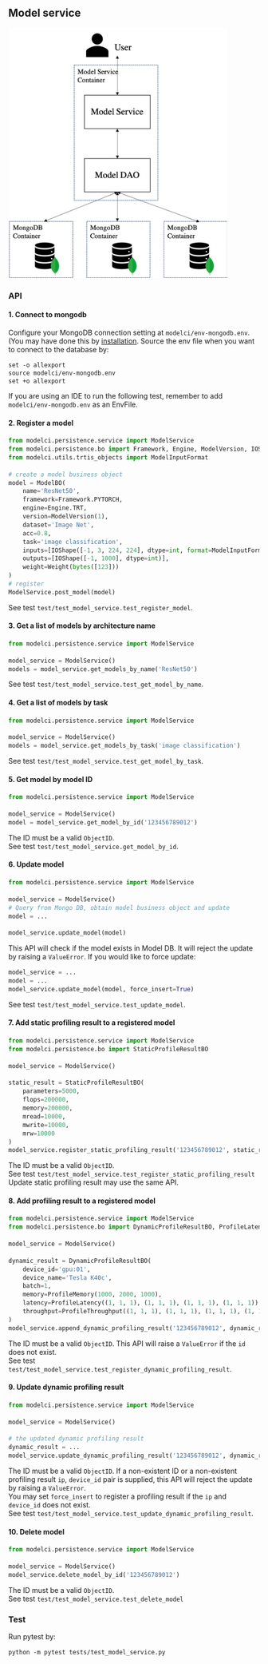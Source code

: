 ## Model service
<img src="../../docs/img/model-service-block-diagram.png" alt="model service block diagram" height=500 />

### API

#### 1. Connect to mongodb
Configure your MongoDB connection setting at `modelci/env-mongodb.env`. (You may have done this by 
[installation](/README.md#installation). Source the env file when you want to connect to the database by:
```shell script
set -o allexport
source modelci/env-mongodb.env
set +o allexport
```
If you are using an IDE to run the following test, remember to add `modelci/env-mongodb.env` as an EnvFile.

#### 2. Register a model
```python
from modelci.persistence.service import ModelService
from modelci.persistence.bo import Framework, Engine, ModelVersion, IOShape, Weight, ModelBO
from modelci.utils.trtis_objects import ModelInputFormat

# create a model business object
model = ModelBO(
    name='ResNet50', 
    framework=Framework.PYTORCH, 
    engine=Engine.TRT, 
    version=ModelVersion(1),
    dataset='Image Net', 
    acc=0.8,
    task='image classification',
    inputs=[IOShape([-1, 3, 224, 224], dtype=int, format=ModelInputFormat.FORMAT_NCHW)],
    outputs=[IOShape([-1, 1000], dtype=int)], 
    weight=Weight(bytes([123]))
)
# register
ModelService.post_model(model)
```
See test `test/test_model_service.test_register_model`.

#### 3. Get a list of models by architecture name
```python
from modelci.persistence.service import ModelService

model_service = ModelService()
models = model_service.get_models_by_name('ResNet50')
```
See test `test/test_model_service.test_get_model_by_name`.

#### 4. Get a list of models by task
```python
from modelci.persistence.service import ModelService

model_service = ModelService()
models = model_service.get_models_by_task('image classification')
```
See test `test/test_model_service.test_get_model_by_task`.

#### 5. Get model by model ID
```python
from modelci.persistence.service import ModelService

model_service = ModelService()
model = model_service.get_model_by_id('123456789012')
```
The ID must be a valid `ObjectID`.  
See test `test/test_model_service.get_model_by_id`.

#### 6. Update model
```python
from modelci.persistence.service import ModelService

model_service = ModelService()
# Query from Mongo DB, obtain model business object and update
model = ...

model_service.update_model(model)
```
This API will check if the model exists in Model DB. It will reject the update by raising a `ValueError`. If you would like to force update:
```python
model_service = ...
model = ...
model_service.update_model(model, force_insert=True)
```
See test `test/test_model_service.test_update_model`.

#### 7. Add static profiling result to a registered model
```python
from modelci.persistence.service import ModelService
from modelci.persistence.bo import StaticProfileResultBO

model_service = ModelService()

static_result = StaticProfileResultBO(
    parameters=5000, 
    flops=200000, 
    memory=200000, 
    mread=10000, 
    mwrite=10000, 
    mrw=10000
)
model_service.register_static_profiling_result('123456789012', static_result)
```
The ID must be a valid `ObjectID`.  
See test `test/test_model_service.test_register_static_profiling_result`  
Update static profiling result may use the same API.

#### 8. Add profiling result to a registered model
```python
from modelci.persistence.service import ModelService
from modelci.persistence.bo import DynamicProfileResultBO, ProfileLatency, ProfileMemory, ProfileThroughput

model_service = ModelService()

dynamic_result = DynamicProfileResultBO(
    device_id='gpu:01', 
    device_name='Tesla K40c', 
    batch=1, 
    memory=ProfileMemory(1000, 2000, 1000),
    latency=ProfileLatency((1, 1, 1), (1, 1, 1), (1, 1, 1), (1, 1, 1)),
    throughput=ProfileThroughput((1, 1, 1), (1, 1, 1), (1, 1, 1), (1, 1, 1))
)
model_service.append_dynamic_profiling_result('123456789012', dynamic_result)
```
The ID must be a valid `ObjectID`. This API will raise a `ValueError` if the `id` does not exist.    
See test `test/test_model_service.test_register_dynamic_profiling_result`.

#### 9. Update dynamic profiling result
```python
from modelci.persistence.service import ModelService

model_service = ModelService()

# the updated dynamic profiling result
dynamic_result = ...
model_service.update_dynamic_profiling_result('123456789012', dynamic_result)
```
The ID must be a valid `ObjectID`. If a non-existent ID or a non-existent profiling result `ip`, `device_id` pair is supplied, this API will reject the update by raising a `ValueError`.  
You may set `force_insert` to register a profiling result if the `ip` and `device_id` does not exist.  
See test `test/test_model_service.test_update_dynamic_profiling_result`.  

#### 10. Delete model
```python
from modelci.persistence.service import ModelService

model_service = ModelService()
model_service.delete_model_by_id('123456789012')
```
The ID must be a valid `ObjectID`.  
See test `test/test_model_service.test_delete_model`  

### Test
Run pytest by:
```shell script
python -m pytest tests/test_model_service.py
```
